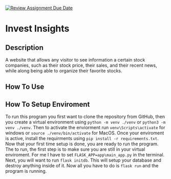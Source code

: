 [![Review Assignment Due Date](https://classroom.github.com/assets/deadline-readme-button-24ddc0f5d75046c5622901739e7c5dd533143b0c8e959d652212380cedb1ea36.svg)](https://classroom.github.com/a/SW7IK04Y)
# Invest Insights

## Description
A website that allows any visitor to see information a certain stock companies, such as their stock price, their sales, and their recent news, while along being able to organize their favorite stocks.

## How To Use


## How To Setup Enviroment
To run this program you first want to clone the repository from GitHub, then you create a virtual environment using `python -m venv ./venv` or `python3 -m venv ./venv`. Then to activate the enviorment run `venv\Scripts\activate` for windows or `source ./venv/bin/activate` for MacOS. Once your enviroment is active, install the requirments using `pip install -r requirements.txt`. Now that your first time setup is done, you are ready to run the program. The to run, the first step is to make sure you are still in your virtual enviroment. For me I have to set `FLASK_APP=app\main_app.py` in the terminal. Next, you will want to run `flask initdb`. This will setup your database and destroy anything inside of it. Now all you have to do is `flask run` and the program is running.